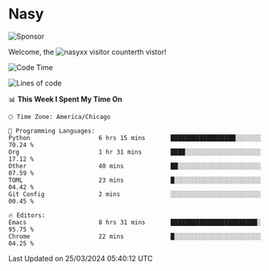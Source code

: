 # Nasy

<!--
<p align="center">
<img height="200" src="https://github-readme-stats.vercel.app/api?username=nasyxx&count_private=true&show_icons=true&theme=dracula&include_all_commits=true"/>
<img height="200" src="https://github-readme-stats.vercel.app/api/top-langs/?username=nasyxx&theme=dracula&hide=html,jupyter+notebook&count_private=true&show_icons=true"/>
</p>

  
----------------
-->

![Sponsor](https://img.shields.io/static/v1.svg?label=Sponsor&message=%E2%9D%A4&logo=GitHub&style=flat&color=pink)
 
Welcome, the ![nasyxx visitor counter](https://count.getloli.com/get/@nasyxx?theme=rule34)th vistor!
 
<!--START_SECTION:waka-->
![Code Time](http://img.shields.io/badge/Code%20Time-4%2C361%20hrs%2055%20mins-blue)

![Lines of code](https://img.shields.io/badge/From%20Hello%20World%20I%27ve%20Written-6.3%20million%20lines%20of%20code-blue)

📊 **This Week I Spent My Time On** 

```text
🕑︎ Time Zone: America/Chicago

💬 Programming Languages: 
Python                   6 hrs 15 mins       ██████████████████░░░░░░░   70.24 % 
Org                      1 hr 31 mins        ████░░░░░░░░░░░░░░░░░░░░░   17.12 % 
Other                    40 mins             ██░░░░░░░░░░░░░░░░░░░░░░░   07.59 % 
TOML                     23 mins             █░░░░░░░░░░░░░░░░░░░░░░░░   04.42 % 
Git Config               2 mins              ░░░░░░░░░░░░░░░░░░░░░░░░░   00.45 % 

🔥 Editors: 
Emacs                    8 hrs 31 mins       ████████████████████████░   95.75 % 
Chrome                   22 mins             █░░░░░░░░░░░░░░░░░░░░░░░░   04.25 % 
```


 Last Updated on 25/03/2024 05:40:12 UTC
<!--END_SECTION:waka-->

<!-- ![visitors](https://visitor-badge.laobi.icu/badge?page_id=nasyxx.nasyxx) -->
